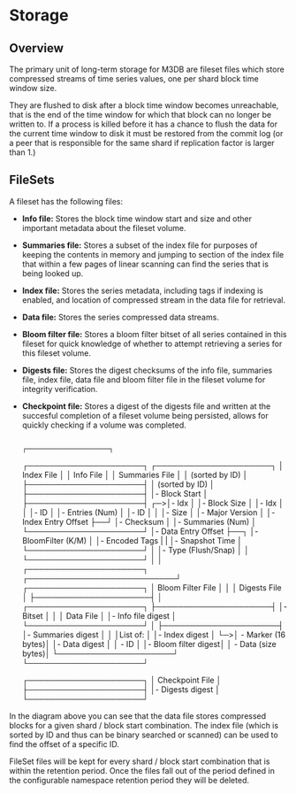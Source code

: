 # Storage

## Overview

The primary unit of long-term storage for M3DB are fileset files which store compressed streams of time series values, one per shard block time window size.

They are flushed to disk after a block time window becomes unreachable, that is the end of the time window for which that block can no longer be written to.  If a process is killed before it has a chance to flush the data for the current time window to disk it must be restored from the commit log (or a peer that is responsible for the same shard if replication factor is larger than 1.)

## FileSets

A fileset has the following files:

-   **Info file:** Stores the block time window start and size and other important metadata about the fileset volume.
-   **Summaries file:** Stores a subset of the index file for purposes of keeping the contents in memory and jumping to section of the index file that within a few pages of linear scanning can find the series that is being looked up.
-   **Index file:** Stores the series metadata, including tags if indexing is enabled, and location of compressed stream in the data file for retrieval.
-   **Data file:** Stores the series compressed data streams.
-   **Bloom filter file:** Stores a bloom filter bitset of all series contained in this fileset for quick knowledge of whether to attempt retrieving a series for this fileset volume.
-   **Digests file:** Stores the digest checksums of the info file, summaries file, index file, data file and bloom filter file in the fileset volume for integrity verification.
-   **Checkpoint file:** Stores a digest of the digests file and written at the succesful completion of a fileset volume being persisted, allows for quickly checking if a volume was completed.


                                                         ┌─────────────────────┐
    ┌─────────────────────┐  ┌─────────────────────┐     │     Index File      │
    │      Info File      │  │   Summaries File    │     │   (sorted by ID)    │
    ├─────────────────────┤  │   (sorted by ID)    │     ├─────────────────────┤
    │- Block Start        │  ├─────────────────────┤  ┌─>│- Idx                │
    │- Block Size         │  │- Idx                │  │  │- ID                 │
    │- Entries (Num)      │  │- ID                 │  │  │- Size               │
    │- Major Version      │  │- Index Entry Offset ├──┘  │- Checksum           │
    │- Summaries (Num)    │  └─────────────────────┘     │- Data Entry Offset  ├──┐
    │- BloomFilter (K/M)  │                              │- Encoded Tags       |  |
    │- Snapshot Time      │                              └─────────────────────┘  │
    │- Type (Flush/Snap)  │                                                       │
    └─────────────────────┘                                                       │
                                                                                  │
                             ┌─────────────────────┐  ┌───────────────────────────┘
    ┌─────────────────────┐  │  Bloom Filter File  │  │
    │    Digests File     │  ├─────────────────────┤  │  ┌─────────────────────┐
    ├─────────────────────┤  │- Bitset             │  │  │      Data File      │
    │- Info file digest   │  └─────────────────────┘  │  ├─────────────────────┤
    │- Summaries digest   │                           │  │List of:             │
    │- Index digest       │                           └─>│  - Marker (16 bytes)│
    │- Data digest        │                              │  - ID               │
    │- Bloom filter digest│                              │  - Data (size bytes)│
    └─────────────────────┘                              └─────────────────────┘

    ┌─────────────────────┐
    │   Checkpoint File   │
    ├─────────────────────┤
    │- Digests digest     │
    └─────────────────────┘

In the diagram above you can see that the data file stores compressed blocks for a given shard / block start combination. The index file (which is sorted by ID and thus can be binary searched or scanned) can be used to find the offset of a specific ID.

FileSet files will be kept for every shard / block start combination that is within the retention period. Once the files fall out of the period defined in the configurable namespace retention period they will be deleted.
